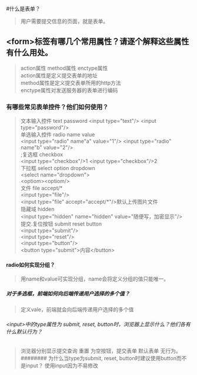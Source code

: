 #什么是表单？
>用户需要提交信息的页面，就是表单。
## &lt;form&gt;标签有哪几个常用属性？请逐个解释这些属性有什么用处。
>action属性 method属性 enctype属性  
>action属性是定义提交表单的地址  
>method属性是定义提交表单所用的http方法  
>enctype属性对发送服务器的表单进行编码  
### 有哪些常见表单控件？他们如何使用？
>文本输入控件 text password
    &lt;input type="text"/&gt; &lt;input type="password"/&gt;  
>单选输入控件 radio name value  
  &lt;input type="radio" name"a" value="1"/&gt; &lt;input type="radio" name"b" value="2"/&gt;  
>;复选框 checkbox  
  &lt;input type="checkbox"/&gt;1 &lt;input type="checkbox"/&gt;2  
>下拉框 select option dropdown  
 &lt;select name="dropdown"&gt;  
 &lt;optiom&gt;&lt;optiom/&gt;  
>文件 file accept/*    
 &lt;input type="file"/&gt;   
  &lt;input type="file" accept="accept/*"/&gt;默认上传图片文件  
>隐藏域 hidden  
&lt;input type="hidden" name="hidden" value="随便写，加密显示"/&gt;   
>提交.复位按钮 submit reset button  
 &lt;input type="submit"/&gt;  
 &lt;input type="reset"/&gt;  
 &lt;input type="button"/&gt;  
 &lt;button type="submit"&gt;内容&lt;/button&gt;
#### radio如何实现分组？
>用name和value可实现分组，name会将定义分组的值只能唯一。
##### 对于多选框，前端如何向后端传递用户选择的多个值？
>定义vale，前端就会向后端传递用户选择的多个值
###### &lt;input&gt;中的type属性为 submit, reset, button时，浏览器上显示什么？他们各有什么默认行为？
>浏览器分别显示提交查询 重置 为空按钮，提交表单 默认表单 无行为。 
######## 为什么当type为submit, reset, button时建议使用button而不是input？
>使用input因为不易修改

